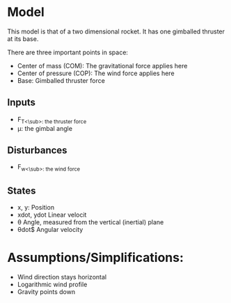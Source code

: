 # Model
This model is that of a two dimensional rocket. It has one gimballed thruster at its
base.

There are three important points in space:
- Center of mass (COM): The gravitational force applies here
- Center of pressure (COP): The wind force applies here
- Base: Gimballed thruster force

## Inputs
- F<sub>T<\sub>: the thruster force
- &mu;: the gimbal angle

## Disturbances
- F<sub>w<\sub>: the wind force

## States
- x, y: Position
- xdot, ydot Linear velocit
- &theta; Angle, measured from the vertical (inertial) plane
- &theta;dot$ Angular velocity

# Assumptions/Simplifications:
- Wind direction stays horizontal
- Logarithmic wind profile
- Gravity points down
